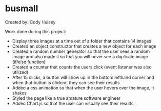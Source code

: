 # busmall

Created by: Cody Hulsey

Work done during this project:
- Display three images at a time out of a folder that contains 14 images
- Created an object constructor that creates a new object for each image
- Created a random number generator so that the user sees a random image and also made it so that you will never see a duplicate image (if/else function)
- Created a counter that counts the users click (event listener was also utilized)
- After 15 clicks, a button will show up in the bottom lefthand corner and when that button is clicked, they can see their results
- Added a css animation so that when the user hovers over the image, it shakes
- Styled the page like a true amature software engineer
- Added Chart.js so that the user can visually see their results
